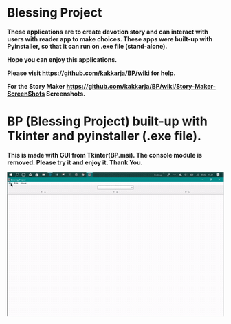 # Blessing Project
**These applications are to create devotion story and can interact with users with reader app to make choices. These apps were built-up with Pyinstaller, so that it can run on .exe file (stand-alone).**

**Hope you can enjoy this applications.**

**Please visit https://github.com/kakkarja/BP/wiki for help.**

**For the Story Maker https://github.com/kakkarja/BP/wiki/Story-Maker-ScreenShots Screenshots.**

# BP (Blessing Project) built-up with Tkinter and pyinstaller (.exe file).

**This is made with GUI from Tkinter(BP.msi). The console module is removed. Please try it and enjoy it. Thank You.**

![bp](https://github.com/kakkarja/BP/blob/master/BP_pics/BP.gif)
